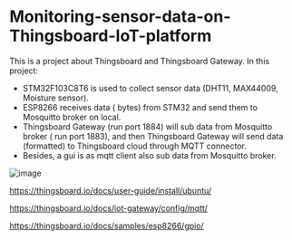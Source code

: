# Monitoring-sensor-data-on-Thingsboard-IoT-platform
This is a project about Thingsboard and Thingsboard Gateway.
In this project:
  - STM32F103C8T6 is used to collect sensor data (DHT11, MAX44009, Moisture sensor). 
  - ESP8266 receives data ( bytes) from STM32 and send them to Mosquitto broker on local. 
  - Thingsboard Gateway (run port 1884) will sub data from Mosquitto broker ( run port 1883), and then Thingsboard Gateway will send data (formatted) to Thingsboard cloud through MQTT connector.
  - Besides, a gui is as mqtt client also sub data from Mosquitto broker.

![image](https://user-images.githubusercontent.com/67432831/120340822-8a348680-c320-11eb-9758-d851d31f62a2.png)

https://thingsboard.io/docs/user-guide/install/ubuntu/

https://thingsboard.io/docs/iot-gateway/config/mqtt/

https://thingsboard.io/docs/samples/esp8266/gpio/

